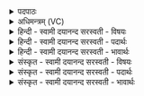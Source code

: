 <details><summary>पदपाठः</summary>

आ। नः॒। इन्द्रः॑। दू॒रात्। आ। नः॒। आ॒सात्। अ॒भि॒ष्टि॒कृदित्य॑भिष्टि॒ऽकृत्। अव॑से। या॒स॒त्। उ॒ग्रः। ओजि॑ष्ठेभिः। नृ॒पति॒रिति॑ नृ॒ऽपतिः॑। वज्र॑बाहु॒रिति॒ वज्र॑ऽबाहुः। स॒ङ्ग इति॑ स॒म्ऽगे। स॒मत्स्विति॑ स॒मत्ऽसु॑। तु॒र्वणिः॑। पृ॒त॒न्यून्। ४८।
</details>

<details><summary>अधिमन्त्रम् (VC)</summary>

- इन्द्रो देवता
- वामदेव ऋषिः
- निचृत्त्रिष्टुप्
- धैवतः
</details>

<details><summary>हिन्दी - स्वामी दयानन्द सरस्वती  - विषयः</summary>

फिर उसी विषय को अगले मन्त्र में कहा है ॥
</details>

<details><summary>हिन्दी - स्वामी दयानन्द सरस्वती  - पदार्थः</summary>

पदार्थान्वयभाषाः -  जो (अभिष्टिकृत्) सब ओर से इष्ट सुख करे (वज्रबाहुः) जिसकी वज्र के समान दृढ़ भुजा (नृपतिः) नरों का पालन करनेहारा (ओजिष्ठेभिः) अति बलवाले योद्धाओं से (उग्रः) दुष्टों पर क्रोध करने और (तुर्वणिः) शीघ्र शत्रुओं का मारनेहारा (इन्द्रः) शत्रुविदारक सेनापति (नः) हमारी (अवसे) रक्षादि के लिये (समत्सु) बहुत संग्रामों में (सङ्गे) प्रसंग में (दूरात्) दूर से और (आसात्) समीप से (आ, यासत्) आवे और (नः) हमारे (पृतन्यून्) सेना और संग्राम की इच्छा करनेहारों की (आ) सदा रक्षा और मान्य करे, वह हम लोगों का भी सदा माननीय होवे ॥४८ ॥
</details>

<details><summary>हिन्दी - स्वामी दयानन्द सरस्वती  - भावार्थः</summary>

भावार्थभाषाः -  वे ही पुरुष राज्य करने को योग्य होते हैं जो दूरस्थ और समीपस्थ सब मनुष्यादि प्रजाओं की यथावत् समीक्षण और दूत भेजने से रक्षा करते और शूरवीर का सत्कार भी निरन्तर करते हैं ॥४८ ॥
</details>

<details><summary>संस्कृत - स्वामी दयानन्द सरस्वती  - विषयः</summary>

पुनस्तमेव विषयमाह ॥
</details>

<details><summary>संस्कृत - स्वामी दयानन्द सरस्वती  - पदार्थः</summary>

पदार्थान्वयभाषाः -  योऽभिष्टिकृद्वज्रबाहुर्नृपतिरोजिष्ठेभिरुग्रस्तुर्वणिरिन्द्रो नोऽवसे समत्सु सङ्गे दूरादासादायासन्नोऽस्मान् पृतन्यून् सततमारक्षेन्मानयेच्च सोऽस्माऽभिरपि सदा माननीयः ॥४८ ॥
</details>

<details><summary>संस्कृत - स्वामी दयानन्द सरस्वती  - भावार्थः</summary>

भावार्थभाषाः -  त एव राज्यं कर्त्तुमर्हन्ति ये दूरस्थाः समीपस्थाः सर्वाः प्रजा अवेक्षणदूतप्रचाराभ्यां रक्षन्ति, शूरवीराणां सत्कारं च सततं कुर्वन्ति ॥४८ ॥
</details>